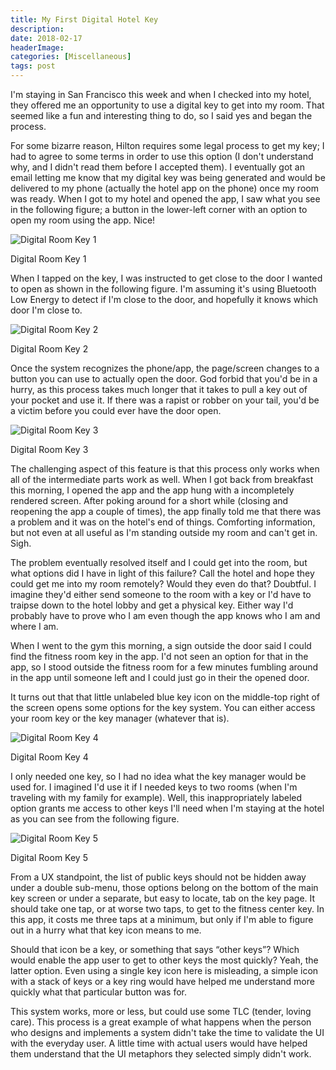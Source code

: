 ```yaml
---
title: My First Digital Hotel Key
description: 
date: 2018-02-17
headerImage: 
categories: [Miscellaneous]
tags: post
---
```


I'm staying in San Francisco this week and when I checked into my hotel, they offered me an opportunity to use a digital key to get into my room. That seemed like a fun and interesting thing to do, so I said yes and began the process.

For some bizarre reason, Hilton requires some legal process to get my key; I had to agree to some terms in order to use this option (I don't understand why, and I didn't read them before I accepted them). I eventually got an email letting me know that my digital key was being generated and would be delivered to my phone (actually the hotel app on the phone) once my room was ready. When I got to my hotel and opened the app, I saw what you see in the following figure; a button in the lower-left corner with an option to open my room using the app. Nice!

![Digital Room Key 1](/images/2018/digital-hotel-key-01.png "Digital Room Key 1")

Digital Room Key 1

When I tapped on the key, I was instructed to get close to the door I wanted to open as shown in the following figure. I'm assuming it's using Bluetooth Low Energy to detect if I'm close to the door, and hopefully it knows which door I'm close to.

![Digital Room Key 2](/images/2018/digital-hotel-key-02.png "Digital Room Key 2")

Digital Room Key 2

Once the system recognizes the phone/app, the page/screen changes to a button you can use to actually open the door. God forbid that you'd be in a hurry, as this process takes much longer that it takes to pull a key out of your pocket and use it. If there was a rapist or robber on your tail, you'd be a victim before you could ever have the door open.

![Digital Room Key 3](/images/2018/digital-hotel-key-03.png "Digital Room Key 3")

Digital Room Key 3

The challenging aspect of this feature is that this process only works when all of the intermediate parts work as well. When I got back from breakfast this morning, I opened the app and the app hung with a incompletely rendered screen. After poking around for a short while (closing and reopening the app a couple of times), the app finally told me that there was a problem and it was on the hotel's end of things. Comforting information, but not even at all useful as I'm standing outside my room and can't get in. Sigh.

The problem eventually resolved itself and I could get into the room, but what options did I have in light of this failure? Call the hotel and hope they could get me into my room remotely? Would they even do that? Doubtful. I imagine they'd either send someone to the room with a key or I'd have to traipse down to the hotel lobby and get a physical key. Either way I'd probably have to prove who I am even though the app knows who I am and where I am.

When I went to the gym this morning, a sign outside the door said I could find the fitness room key in the app. I'd not seen an option for that in the app, so I stood outside the fitness room for a few minutes fumbling around in the app until someone left and I could just go in their the opened door.

It turns out that that little unlabeled blue key icon on the middle-top right of the screen opens some options for the key system. You can either access your room key or the key manager (whatever that is).

![Digital Room Key 4](/images/2018/digital-hotel-key-04.png "Digital Room Key 4")

Digital Room Key 4

I only needed one key, so I had no idea what the key manager would be used for. I imagined I'd use it if I needed keys to two rooms (when I'm traveling with my family for example). Well, this inappropriately labeled option grants me access to other keys I'll need when I'm staying at the hotel as you can see from the following figure.

![Digital Room Key 5](/images/2018/digital-hotel-key-05.png "Digital Room Key 5")

Digital Room Key 5

From a UX standpoint, the list of public keys should not be hidden away under a double sub-menu, those options belong on the bottom of the main key screen or under a separate, but easy to locate, tab on the key page. It should take one tap, or at worse two taps, to get to the fitness center key. In this app, it costs me three taps at a minimum, but only if I'm able to figure out in a hurry what that key icon means to me.

Should that icon be a key, or something that says “other keys”? Which would enable the app user to get to other keys the most quickly? Yeah, the latter option. Even using a single key icon here is misleading, a simple icon with a stack of keys or a key ring would have helped me understand more quickly what that particular button was for.

This system works, more or less, but could use some TLC (tender, loving care). This process is a great example of what happens when the person who designs and implements a system didn't take the time to validate the UI with the everyday user. A little time with actual users would have helped them understand that the UI metaphors they selected simply didn't work.